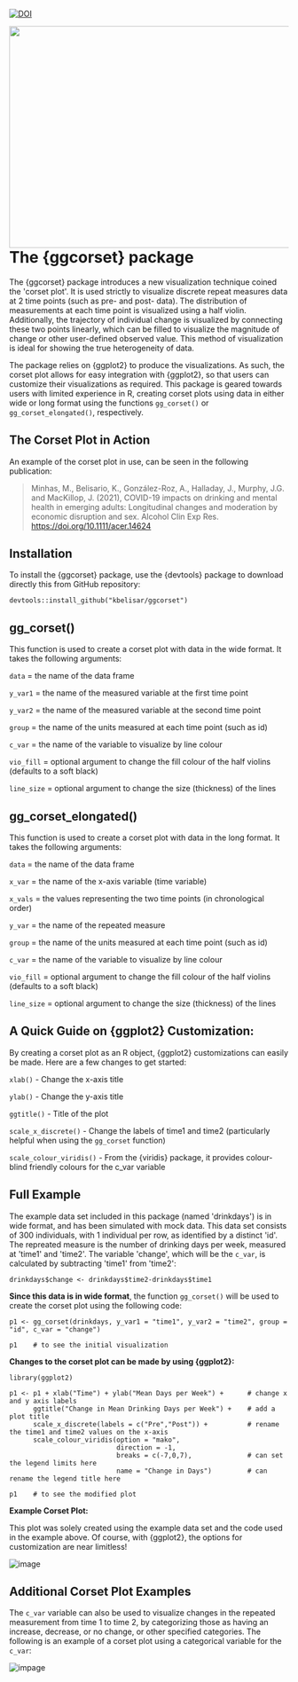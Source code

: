 [![DOI](https://zenodo.org/badge/DOI/10.5281/zenodo.4905032.svg)](https://doi.org/10.5281/zenodo.4905032)


<img align="right" width="600" height="400" src="https://github.com/kbelisar/ggcorset/blob/main/visualizations/corset_plot_customized.png">

# The {ggcorset} package

The {ggcorset} package introduces a new visualization technique coined the 'corset plot'. It is used strictly to visualize discrete repeat measures data at 2 time points (such as pre- and post- data). The distribution of measurements at each time point is visualized using a half violin. Additionally, the trajectory of individual change is visualized by connecting these two points linearly, which can be filled to visualize the magnitude of change or other user-defined observed value. This method of visualization is ideal for showing the true heterogeneity of data.

The package relies on {ggplot2} to produce the visualizations. As such, the corset plot allows for easy integration with {ggplot2}, so that users can customize their visualizations as required. This package is geared towards users with limited experience in R, creating corset plots using data in either wide or long format using the functions `gg_corset()` or `gg_corset_elongated()`, respectively.

## The Corset Plot in Action

An example of the corset plot in use, can be seen in the following publication: 

> Minhas, M., Belisario, K., González-Roz, A., Halladay, J., Murphy, J.G. and MacKillop, J. (2021), COVID-19 impacts on drinking and mental health in emerging adults: Longitudinal changes and moderation by economic disruption and sex. Alcohol Clin Exp Res. https://doi.org/10.1111/acer.14624


## Installation

To install the {ggcorset} package, use the {devtools} package to download directly this from GitHub repository:

```
devtools::install_github("kbelisar/ggcorset")
```

## gg_corset()

This function is used to create a corset plot with data in the wide format. It takes the following arguments:

`data` = the name of the data frame

`y_var1` = the name of the measured variable at the first time point

`y_var2` = the name of the measured variable at the second time point

`group` = the name of the units measured at each time point (such as id)

`c_var` = the name of the variable to visualize by line colour

`vio_fill` = optional argument to change the fill colour of the half violins (defaults to a soft black)

`line_size` = optional argument to change the size (thickness) of the lines


## gg_corset_elongated()

This function is used to create a corset plot with data in the long format. It takes the following arguments:

`data` = the name of the data frame

`x_var` = the name of the x-axis variable (time variable)

`x_vals` = the values representing the two time points (in chronological order)

`y_var` = the name of the repeated measure

`group` = the name of the units measured at each time point (such as id)

`c_var` = the name of the variable to visualize by line colour

`vio_fill` = optional argument to change the fill colour of the half violins (defaults to a soft black)

`line_size` = optional argument to change the size (thickness) of the lines


## A Quick Guide on {ggplot2} Customization:

By creating a corset plot as an R object, {ggplot2} customizations can easily be made. Here are a few changes to get started:

`xlab()` - Change the x-axis title

`ylab()` - Change the y-axis title

`ggtitle()` - Title of the plot

`scale_x_discrete()` - Change the labels of time1 and time2 (particularly helpful when using the `gg_corset` function)

`scale_colour_viridis()` - From the {viridis} package, it provides colour-blind friendly colours for the c_var variable


## Full Example

The example data set included in this package (named 'drinkdays') is in wide format, and has been simulated with mock data. This data set consists of 300 individuals, with 1 individual per row, as identified by a distinct 'id'. The repreated measure is the number of drinking days per week, measured at 'time1' and 'time2'. The variable 'change', which will be the `c_var`, is calculated by subtracting 'time1' from 'time2':

```
drinkdays$change <- drinkdays$time2-drinkdays$time1
```

**Since this data is in wide format**, the function `gg_corset()` will be used to create the corset plot using the following code:

```
p1 <- gg_corset(drinkdays, y_var1 = "time1", y_var2 = "time2", group = "id", c_var = "change")

p1    # to see the initial visualization
```

**Changes to the corset plot can be made by using {ggplot2}:**
```
library(ggplot2)

p1 <- p1 + xlab("Time") + ylab("Mean Days per Week") +      # change x and y axis labels
      ggtitle("Change in Mean Drinking Days per Week") +    # add a plot title
      scale_x_discrete(labels = c("Pre","Post")) +          # rename the time1 and time2 values on the x-axis
      scale_colour_viridis(option = "mako", 
                           direction = -1,
                           breaks = c(-7,0,7),              # can set the legend limits here
                           name = "Change in Days")         # can rename the legend title here
                           
p1    # to see the modified plot
```
**Example Corset Plot:**

This plot was solely created using the example data set and the code used in the example above. Of course, with {ggplot2}, the options for customization are near limitless!

![image](https://github.com/kbelisar/ggcorset/blob/main/visualizations/corset_plot_example.png)

## Additional Corset Plot Examples

The `c_var` variable can also be used to visualize changes in the repeated measurement from time 1 to time 2, by categorizing those as having an increase, decrease, or no change, or other specified categories. The following is an example of a corset plot using a categorical variable for the `c_var`:

![impage](https://github.com/kbelisar/ggcorset/blob/main/visualizations/corset_plot_discrete_example.png)
